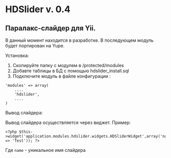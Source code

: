 HDSlider v. 0.4
========
Паралакс-слайдер для Yii.
-------------------------
В данный момент находится в разработке.
В последующем модуль будет портирован на Yupe.

Установка:

 1. Скопируйте папку с модулем в /protected/modules
 2. Добавте таблицы в БД с помощью hdslider_install.sql
 3. Подключите модуль в файле конфигурации :

```
'modules' => array(
    ....
    'hdslider',
    ....
)
```
 Вывод слайдера:
 
 Вывод слайдера осуществляется через виджет.
 Пример:
 
 ```
<?php $this->widget('application.modules.hdslider.widgets.HDSliderWidget',array('name' => 'Test')); ?>
 ```

Где `name` - уникальное имя слайдера
